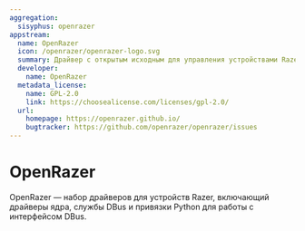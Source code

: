 ```yaml
---
aggregation:
  sisyphus: openrazer
appstream:
  name: OpenRazer
  icon: /openrazer/openrazer-logo.svg
  summary: Драйвер с открытым исходным для управления устройствами Razer
  developer:
    name: OpenRazer
  metadata_license:
    name: GPL-2.0
    link: https://choosealicense.com/licenses/gpl-2.0/
  url:
    homepage: https://openrazer.github.io/
    bugtracker: https://github.com/openrazer/openrazer/issues
---
```


# OpenRazer

OpenRazer — набор драйверов для устройств Razer, включающий драйверы ядра, службы DBus и привязки Python для работы с интерфейсом DBus.

<!--@include: @apps/.parts/install/content-repo.md-->
